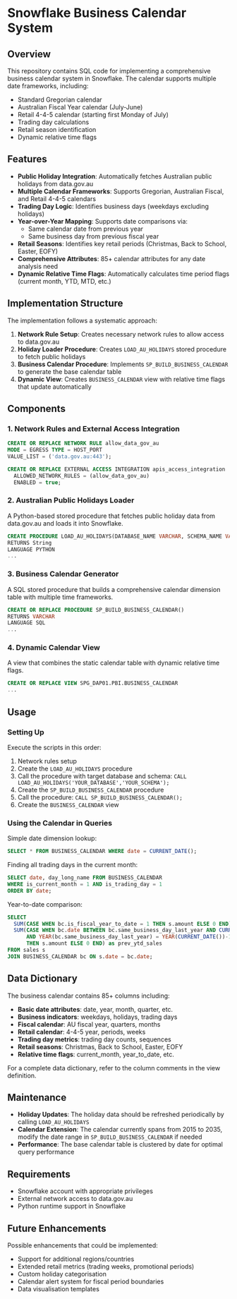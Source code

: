 # Snowflake Business Calendar System

## Overview

This repository contains SQL code for implementing a comprehensive business calendar system in Snowflake. The calendar supports multiple date frameworks, including:

- Standard Gregorian calendar
- Australian Fiscal Year calendar (July-June)
- Retail 4-4-5 calendar (starting first Monday of July)
- Trading day calculations
- Retail season identification
- Dynamic relative time flags

## Features

- **Public Holiday Integration**: Automatically fetches Australian public holidays from data.gov.au
- **Multiple Calendar Frameworks**: Supports Gregorian, Australian Fiscal, and Retail 4-4-5 calendars
- **Trading Day Logic**: Identifies business days (weekdays excluding holidays)
- **Year-over-Year Mapping**: Supports date comparisons via:
  - Same calendar date from previous year
  - Same business day from previous fiscal year
- **Retail Seasons**: Identifies key retail periods (Christmas, Back to School, Easter, EOFY)
- **Comprehensive Attributes**: 85+ calendar attributes for any date analysis need
- **Dynamic Relative Time Flags**: Automatically calculates time period flags (current month, YTD, MTD, etc.)

## Implementation Structure

The implementation follows a systematic approach:

1. **Network Rule Setup**: Creates necessary network rules to allow access to data.gov.au
2. **Holiday Loader Procedure**: Creates `LOAD_AU_HOLIDAYS` stored procedure to fetch public holidays
3. **Business Calendar Procedure**: Implements `SP_BUILD_BUSINESS_CALENDAR` to generate the base calendar table
4. **Dynamic View**: Creates `BUSINESS_CALENDAR` view with relative time flags that update automatically

## Components

### 1. Network Rules and External Access Integration

```sql
CREATE OR REPLACE NETWORK RULE allow_data_gov_au 
MODE = EGRESS TYPE = HOST_PORT 
VALUE_LIST = ('data.gov.au:443');

CREATE OR REPLACE EXTERNAL ACCESS INTEGRATION apis_access_integration
  ALLOWED_NETWORK_RULES = (allow_data_gov_au)
  ENABLED = true;
```

### 2. Australian Public Holidays Loader

A Python-based stored procedure that fetches public holiday data from data.gov.au and loads it into Snowflake.

```sql
CREATE PROCEDURE LOAD_AU_HOLIDAYS(DATABASE_NAME VARCHAR, SCHEMA_NAME VARCHAR)
RETURNS String
LANGUAGE PYTHON
...
```

### 3. Business Calendar Generator

A SQL stored procedure that builds a comprehensive calendar dimension table with multiple time frameworks.

```sql
CREATE OR REPLACE PROCEDURE SP_BUILD_BUSINESS_CALENDAR()
RETURNS VARCHAR
LANGUAGE SQL
...
```

### 4. Dynamic Calendar View

A view that combines the static calendar table with dynamic relative time flags.

```sql
CREATE OR REPLACE VIEW SPG_DAP01.PBI.BUSINESS_CALENDAR
...
```

## Usage

### Setting Up

Execute the scripts in this order:

1. Network rules setup
2. Create the `LOAD_AU_HOLIDAYS` procedure
3. Call the procedure with target database and schema: `CALL LOAD_AU_HOLIDAYS('YOUR_DATABASE','YOUR_SCHEMA');`
4. Create the `SP_BUILD_BUSINESS_CALENDAR` procedure
5. Call the procedure: `CALL SP_BUILD_BUSINESS_CALENDAR();`
6. Create the `BUSINESS_CALENDAR` view

### Using the Calendar in Queries

Simple date dimension lookup:
```sql
SELECT * FROM BUSINESS_CALENDAR WHERE date = CURRENT_DATE();
```

Finding all trading days in the current month:
```sql
SELECT date, day_long_name FROM BUSINESS_CALENDAR 
WHERE is_current_month = 1 AND is_trading_day = 1
ORDER BY date;
```

Year-to-date comparison:
```sql
SELECT 
  SUM(CASE WHEN bc.is_fiscal_year_to_date = 1 THEN s.amount ELSE 0 END) as ytd_sales,
  SUM(CASE WHEN bc.date BETWEEN bc.same_business_day_last_year AND CURRENT_DATE() 
      AND YEAR(bc.same_business_day_last_year) = YEAR(CURRENT_DATE())-1 
      THEN s.amount ELSE 0 END) as prev_ytd_sales
FROM sales s
JOIN BUSINESS_CALENDAR bc ON s.date = bc.date;
```

## Data Dictionary

The business calendar contains 85+ columns including:

- **Basic date attributes**: date, year, month, quarter, etc.
- **Business indicators**: weekdays, holidays, trading days
- **Fiscal calendar**: AU fiscal year, quarters, months
- **Retail calendar**: 4-4-5 year, periods, weeks
- **Trading day metrics**: trading day counts, sequences
- **Retail seasons**: Christmas, Back to School, Easter, EOFY
- **Relative time flags**: current_month, year_to_date, etc.

For a complete data dictionary, refer to the column comments in the view definition.

## Maintenance

- **Holiday Updates**: The holiday data should be refreshed periodically by calling `LOAD_AU_HOLIDAYS`
- **Calendar Extension**: The calendar currently spans from 2015 to 2035, modify the date range in `SP_BUILD_BUSINESS_CALENDAR` if needed
- **Performance**: The base calendar table is clustered by date for optimal query performance

## Requirements

- Snowflake account with appropriate privileges
- External network access to data.gov.au
- Python runtime support in Snowflake

## Future Enhancements

Possible enhancements that could be implemented:

- Support for additional regions/countries
- Extended retail metrics (trading weeks, promotional periods)
- Custom holiday categorisation
- Calendar alert system for fiscal period boundaries
- Data visualisation templates

